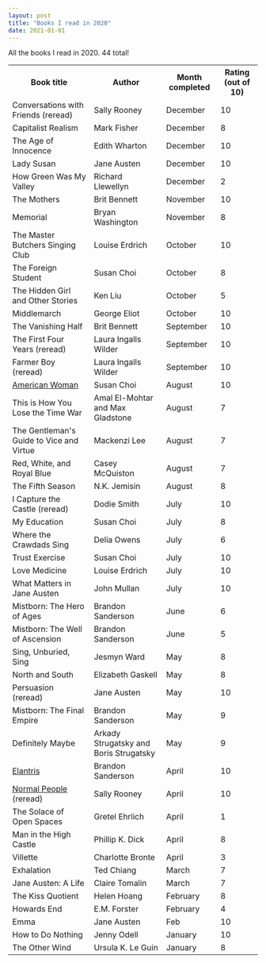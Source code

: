 ```yaml
---
layout: post
title: "Books I read in 2020"
date: 2021-01-01
---
```


All the books I read in 2020. 44 total!

<table>
  <tr>
   <th>Book title</th>
   <th>Author</th>
    <th>Month completed</th>
    <th>Rating (out of 10)</th>
  </tr>
  <tr>
   <td>Conversations with Friends (reread)
   </td>
   <td>Sally Rooney
   </td>
   <td>December
   </td>
   <td>10
   </td>
  </tr>
  <tr>
   <td>Capitalist Realism
   </td>
   <td>Mark Fisher
   </td>
   <td>December
   </td>
   <td>8
   </td>
  </tr>
  <tr>
   <td>The Age of Innocence
   </td>
   <td>Edith Wharton
   </td>
   <td>December
   </td>
   <td>10
   </td>
  </tr>
  <tr>
   <td>Lady Susan
   </td>
   <td>Jane Austen
   </td>
   <td>December
   </td>
   <td>10
   </td>
  </tr>
  <tr>
   <td>How Green Was My Valley
   </td>
   <td>Richard Llewellyn
   </td>
   <td>December
   </td>
   <td>2
   </td>
  </tr>
  <tr>
   <td>The Mothers
   </td>
   <td>Brit Bennett
   </td>
   <td>November
   </td>
   <td>10
   </td>
  </tr>
  <tr>
   <td>Memorial
   </td>
   <td>Bryan Washington
   </td>
   <td>November
   </td>
   <td>8
   </td>
  </tr>
  <tr>
   <td>The Master Butchers Singing Club
   </td>
   <td>Louise Erdrich
   </td>
   <td>October
   </td>
   <td>10
   </td>
  </tr>
  <tr>
   <td>The Foreign Student
   </td>
   <td>Susan Choi
   </td>
   <td>October
   </td>
   <td>8
   </td>
  </tr>
  <tr>
   <td>The Hidden Girl and Other Stories
   </td>
   <td>Ken Liu
   </td>
   <td>October
   </td>
   <td>5
   </td>
  </tr>
  <tr>
   <td>Middlemarch
   </td>
   <td>George Eliot
   </td>
   <td>October
   </td>
   <td>10
   </td>
  </tr>
  <tr>
   <td>The Vanishing Half
   </td>
   <td>Brit Bennett
   </td>
   <td>September
   </td>
   <td>10
   </td>
  </tr>
  <tr>
   <td>The First Four Years (reread)
   </td>
   <td>Laura Ingalls Wilder
   </td>
   <td>September
   </td>
   <td>10
   </td>
  <tr>
    <tr>
   <td>Farmer Boy (reread)
   </td>
   <td>Laura Ingalls Wilder
   </td>
   <td>September
   </td>
   <td>10
   </td>
  </tr>
  <tr>
   <td><a href="am_woman_review.html">American Woman</a>
   </td>
   <td>Susan Choi
   </td>
   <td>August
   </td>
   <td>10
   </td>
  </tr>
  <tr>
   <td>This is How You Lose the Time War
   </td>
   <td>Amal El-Mohtar and Max Gladstone
   </td>
   <td>August
   </td>
   <td>7
   </td>
  </tr>
  <tr>
   <td>The Gentleman's Guide to Vice and Virtue
   </td>
   <td>Mackenzi Lee
   </td>
   <td>August
   </td>
   <td>7
   </td>
  </tr>
  <tr>
   <td>Red, White, and Royal Blue
   </td>
   <td>Casey McQuiston
   </td>
   <td>August
   </td>
   <td>7
   </td>
  </tr>
  <tr>
   <td>The Fifth Season
   </td>
   <td>N.K. Jemisin
   </td>
   <td>August
   </td>
   <td>8
   </td>
  </tr>
  <tr>
   <td>I Capture the Castle (reread)
   </td>
   <td>Dodie Smith
   </td>
   <td>July
   </td>
   <td>10
   </td>
  </tr>
  <tr>
   <td>My Education
   </td>
   <td>Susan Choi
   </td>
   <td>July
   </td>
   <td>8
   </td>
  </tr>
  <tr>
   <td>Where the Crawdads Sing
   </td>
   <td>Delia Owens
   </td>
   <td>July
   </td>
   <td>6
   </td>
  </tr>
  <tr>
   <td>Trust Exercise
   </td>
   <td>Susan Choi
   </td>
   <td>July
   </td>
   <td>10
   </td>
  </tr>
  <tr>
   <td>Love Medicine
   </td>
   <td>Louise Erdrich
   </td>
   <td>July
   </td>
   <td>10
   </td>
  </tr>
  <tr>
   <td>What Matters in Jane Austen
   </td>
   <td>John Mullan
   </td>
   <td>July
   </td>
   <td>10
   </td>
  </tr>
  <tr>
   <td>Mistborn: The Hero of Ages
   </td>
   <td>Brandon Sanderson
   </td>
   <td>June
   </td>
   <td>6
   </td>
  </tr>
  <tr>
   <td>Mistborn: The Well of Ascension
   </td>
   <td>Brandon Sanderson
   </td>
   <td>June
   </td>
   <td>5
   </td>
  </tr>
  <tr>
   <td>Sing, Unburied, Sing
   </td>
   <td>Jesmyn Ward
   </td>
   <td>May
   </td>
   <td>8
   </td>
  </tr>
  <tr>
   <td>North and South
   </td>
   <td>Elizabeth Gaskell
   </td>
   <td>May
   </td>
   <td>8
   </td>
  </tr>
  <tr>
   <td>Persuasion (reread)
   </td>
   <td>Jane Austen
   </td>
   <td>May
   </td>
   <td>10
   </td>
  </tr>
  <tr>
   <td>Mistborn: The Final Empire
   </td>
   <td>Brandon Sanderson
   </td>
   <td>May
   </td>
   <td>9
   </td>
  </tr>
  <tr>
   <td>Definitely Maybe
   </td>
   <td>Arkady Strugatsky and Boris Strugatsky
   </td>
   <td>May
   </td>
   <td>9
   </td>
  </tr>
  <tr>
   <td><a href="elantris_review.html">Elantris</a>
   </td>
   <td>Brandon Sanderson
   </td>
   <td>April
   </td>
   <td>10
   </td>
  </tr>
  <tr>
   <td><a href="normal_people_review.html">Normal People</a> (reread)
   </td>
   <td>Sally Rooney
   </td>
   <td>April
   </td>
   <td>10
   </td>
  </tr>
  <tr>
   <td>The Solace of Open Spaces
   </td>
   <td>Gretel Ehrlich
   </td>
   <td>April
   </td>
   <td>1
   </td>
  </tr>
  <tr>
   <td>Man in the High Castle
   </td>
   <td>Phillip K. Dick
   </td>
   <td>April
   </td>
   <td>8
   </td>
  </tr>
  <tr>
   <td>Villette
   </td>
   <td>Charlotte Bronte
   </td>
   <td>April
   </td>
   <td>3
   </td>
  </tr>
  <tr>
   <td>Exhalation
   </td>
   <td>Ted Chiang
   </td>
   <td>March
   </td>
   <td>7
   </td>
  </tr>
  <tr>
   <td>Jane Austen: A Life
   </td>
   <td>Claire Tomalin
   </td>
   <td>March
   </td>
   <td>7
   </td>
  </tr>
  <tr>
   <td>The Kiss Quotient
   </td>
   <td>Helen Hoang
   </td>
   <td>February
   </td>
   <td>8
   </td>
  </tr>
  <tr>
   <td>Howards End
   </td>
   <td>E.M. Forster
   </td>
   <td>February
   </td>
   <td>4
   </td>
  </tr>
  <tr>
   <td>Emma
   </td>
   <td>Jane Austen
   </td>
   <td>Feb
   </td>
   <td>10
   </td>
  </tr>
  <tr>
   <td>How to Do Nothing
   </td>
   <td>Jenny Odell
   </td>
   <td>January
   </td>
   <td>10
   </td>
  </tr>
  <tr>
   <td>The Other Wind
   </td>
   <td>Ursula K. Le Guin
   </td>
   <td>January
   </td>
    <td>8
   </td>
  </tr>
